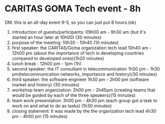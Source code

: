 # CARITAS GOMA Tech event - 8h

DM: this is an all-day event 9-5, so you can just put 8 hours.(ok)

1. introduction of guests/participants: 09h00 am - 9h30 am (but it's started an hour later at 10h00) (30 minutes)
2. purpose of the meeting: 10h30 - 10h40 (10 minutes)
3. first speaker: the CARITAS/Goma organization tech lead 10h40 am - 12h00 pm (about the importance of tech in developing countries compared to developed ones)(1h20 minutes)
4. lunch break : 12h00 pm - 1pm (1h)
5. second speaker: the IT consultant in telecommunication 1h00 pm - 1h30 pm(telecommunication networks, importance and history)(30 minutes)
6. third speaker: the software engineer 1h30 pm - 2h00 pm (software market and history) (30 minutes)
7. workshop team organization: 2h00 pm - 2h45pm (creating teams that would be guided by each of the three speakers)(15 minutes)
8. team work presentation: 3h00 pm - 4h30 pm (each group got a task to work on and what to do as tasks) (1h30 minutes)
9. closing statement: it was made by the the organization tech lead 4h30 pm - 4h50 pm (15 minutes)
